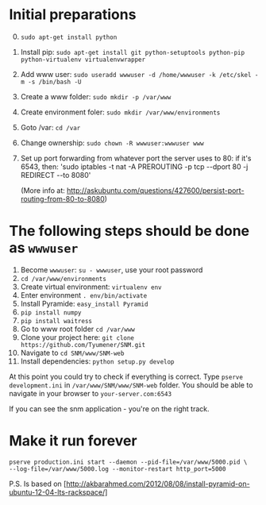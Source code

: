# Initial preparations
0. `sudo apt-get install python`
1. Install pip: `sudo apt-get install git python-setuptools python-pip python-virtualenv virtualenvwrapper` 
2. Add www user: `sudo useradd wwwuser -d /home/wwwuser -k /etc/skel -m -s /bin/bash -U`
3. Create a www folder: `sudo mkdir -p /var/www`
4. Create environment foler: `sudo mkdir /var/www/environments`
5. Goto /var: `cd /var`
6. Change ownership: `sudo chown -R wwwuser:wwwuser www`
7. Set up port forwarding from whatever port the server uses to 80: if it's 6543, then:
       'sudo iptables -t nat -A PREROUTING -p tcp --dport 80 -j REDIRECT --to 8080'

    (More info at: http://askubuntu.com/questions/427600/persist-port-routing-from-80-to-8080)

# The following steps should be done as `wwwuser`
1. Become `wwwuser`: `su - wwwuser`, use your root password
2. `cd /var/www/environments`
3. Create virtual environment: `virtualenv env`
4. Enter environment `. env/bin/activate`
5. Install Pyramide: `easy_install Pyramid`
6. `pip install numpy`
7. `pip install waitress`
8. Go to www root folder `cd /var/www`
9. Clone your project here: `git clone https://github.com/Tyumener/SNM.git`
10. Navigate to `cd SNM/www/SNM-web`
11. Install dependencies: `python setup.py develop`

At this point you could try to check if everything is correct.
Type `pserve development.ini` in `/var/www/SNM/www/SNM-web` folder. You should be able to navigate in your browser to `your-server.com:6543`

If you can see the snm application - you're on the right track.

# Make it run forever
```
pserve production.ini start --daemon --pid-file=/var/www/5000.pid \
--log-file=/var/www/5000.log --monitor-restart http_port=5000
```


P.S.
Is based on [http://akbarahmed.com/2012/08/08/install-pyramid-on-ubuntu-12-04-lts-rackspace/]

